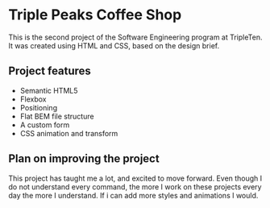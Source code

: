 # Triple Peaks Coffee Shop

This is the second project of the Software Engineering program at TripleTen. It was created using HTML and CSS, based on the design brief.

## Project features

- Semantic HTML5
- Flexbox
- Positioning
- Flat BEM file structure
- A custom form
- CSS animation and transform

## Plan on improving the project

This project has taught me a lot, and excited to move forward. Even though I do not understand every command, the more I work on these projects every day the more I understand. If i can add more styles and animations I would. 
